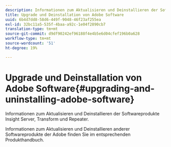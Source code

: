 ```yaml
---
description: Informationen zum Aktualisieren und Deinstallieren der Softwareprodukte Insight Server, Transform und Repeater.
title: Upgrade und Deinstallation von Adobe Software
uuid: 6b4d7dd8-58d6-449f-9048-46f23af255ea
exl-id: 32bc11a5-535f-4baa-a92c-1e04f2890cb7
translation-type: tm+mt
source-git-commit: d9df90242ef96188f4e4b5e6d04cfef196b0a628
workflow-type: tm+mt
source-wordcount: '51'
ht-degree: 19%

---
```


# Upgrade und Deinstallation von Adobe Software{#upgrading-and-uninstalling-adobe-software}

Informationen zum Aktualisieren und Deinstallieren der Softwareprodukte Insight Server, Transform und Repeater.

Informationen zum Aktualisieren und Deinstallieren anderer Softwareprodukte der Adobe finden Sie im entsprechenden Produkthandbuch.
